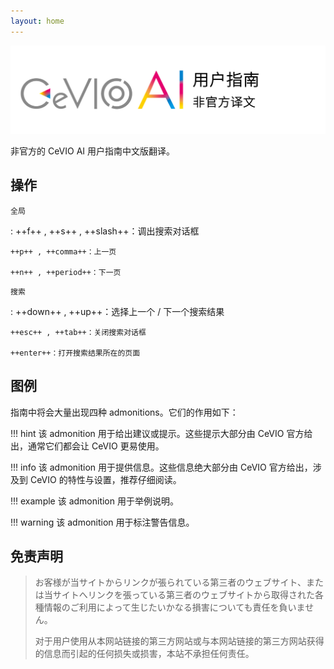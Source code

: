 ```yaml
---
layout: home
---
```


![header](intro/images/header_image_title.jpg)

非官方的 CeVIO AI 用户指南中文版翻译。

## 操作

`全局`

:   ++f++ , ++s++ , ++slash++：调出搜索对话框

    ++p++ , ++comma++：上一页

    ++n++ , ++period++：下一页

`搜索`

:   ++down++ , ++up++：选择上一个 / 下一个搜索结果

    ++esc++ , ++tab++：关闭搜索对话框

    ++enter++：打开搜索结果所在的页面

## 图例

指南中将会大量出现四种 admonitions。它们的作用如下：

!!! hint
    该 admonition 用于给出建议或提示。这些提示大部分由 CeVIO 官方给出，通常它们都会让 CeVIO 更易使用。

!!! info
    该 admonition 用于提供信息。这些信息绝大部分由 CeVIO 官方给出，涉及到 CeVIO 的特性与设置，推荐仔细阅读。

!!! example
    该 admonition 用于举例说明。

!!! warning
    该 admonition 用于标注警告信息。

## 免责声明

> お客様が当サイトからリンクが張られている第三者のウェブサイト、または当サイトへリンクを張っている第三者のウェブサイトから取得された各種情報のご利用によって生じたいかなる損害についても責任を負いません。
>
> 对于用户使用从本网站链接的第三方网站或与本网站链接的第三方网站获得的信息而引起的任何损失或损害，本站不承担任何责任。
